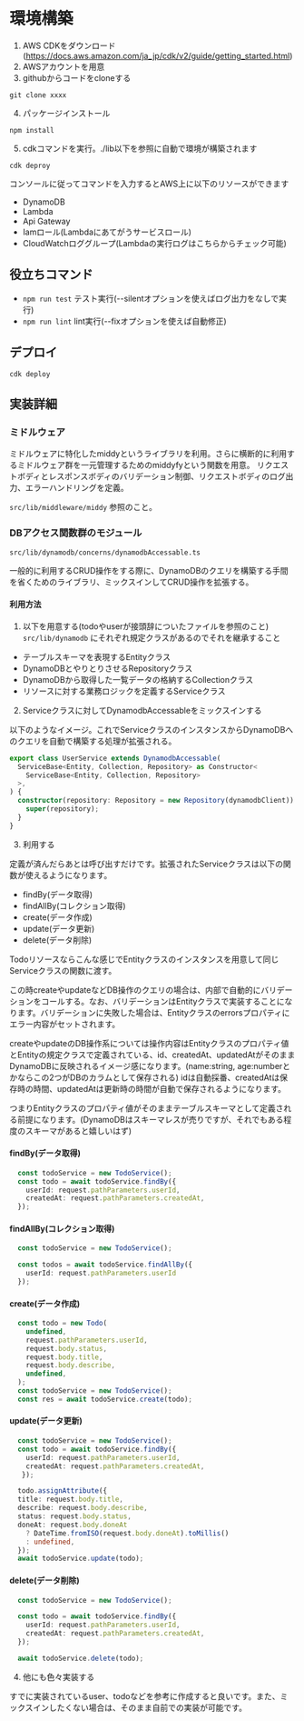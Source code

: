 # 環境構築
1. AWS CDKをダウンロード(https://docs.aws.amazon.com/ja_jp/cdk/v2/guide/getting_started.html)
2. AWSアカウントを用意
3. githubからコードをcloneする

```
git clone xxxx
```
4. パッケージインストール

```
npm install
```

5. cdkコマンドを実行。./lib以下を参照に自動で環境が構築されます
```
cdk deproy
```

コンソールに従ってコマンドを入力するとAWS上に以下のリソースができます
- DynamoDB
- Lambda
- Api Gateway
- Iamロール(Lambdaにあてがうサービスロール)
- CloudWatchロググループ(Lambdaの実行ログはこちらからチェック可能)

## 役立ちコマンド
- `npm run test` テスト実行(--silentオプションを使えばログ出力をなしで実行)
- `npm run lint` lint実行(--fixオプションを使えば自動修正)

## デプロイ

```
cdk deploy
```

## 実装詳細
### ミドルウェア

ミドルウェアに特化したmiddyというライブラリを利用。さらに横断的に利用するミドルウェア群を一元管理するためのmiddyfyという関数を用意。 
リクエストボディとレスポンスボディのバリデーション制御、リクエストボディのログ出力、エラーハンドリングを定義。

`src/lib/middleware/middy` 参照のこと。


### DBアクセス関数群のモジュール 

`src/lib/dynamodb/concerns/dynamodbAccessable.ts`

一般的に利用するCRUD操作をする際に、DynamoDBのクエリを構築する手間を省くためのライブラリ、ミックスインしてCRUD操作を拡張する。

#### 利用方法
1. 以下を用意する(todoやuserが接頭辞についたファイルを参照のこと)
`src/lib/dynamodb` にそれぞれ規定クラスがあるのでそれを継承すること
- テーブルスキーマを表現するEntityクラス
- DynamoDBとやりとりさせるRepositoryクラス 
- DynamoDBから取得した一覧データの格納するCollectionクラス
- リソースに対する業務ロジックを定義するServiceクラス

2. Serviceクラスに対してDynamodbAccessableをミックスインする

以下のようなイメージ。これでServiceクラスのインスタンスからDynamoDBへのクエリを自動で構築する処理が拡張される。

```Typescript
export class UserService extends DynamodbAccessable(
  ServiceBase<Entity, Collection, Repository> as Constructor<
    ServiceBase<Entity, Collection, Repository>
  >,
) {
  constructor(repository: Repository = new Repository(dynamodbClient)) {
    super(repository);
  }
}
```

3. 利用する

定義が済んだらあとは呼び出すだけです。拡張されたServiceクラスは以下の関数が使えるようになります。

- findBy(データ取得)
- findAllBy(コレクション取得)
- create(データ作成)
- update(データ更新)
- delete(データ削除)

Todoリソースならこんな感じでEntityクラスのインスタンスを用意して同じServiceクラスの関数に渡す。

この時createやupdateなどDB操作のクエリの場合は、内部で自動的にバリデーションをコールする。なお、バリデーションはEntityクラスで実装することになります。バリデーションに失敗した場合は、Entityクラスのerrorsプロパティにエラー内容がセットされます。

createやupdateのDB操作系については操作内容はEntityクラスのプロパティ値とEntityの規定クラスで定義されている、id、createdAt、updatedAtがそのままDynamoDBに反映されるイメージ感になります。(name:string, age:numberとかならこの2つがDBのカラムとして保存される)
idは自動採番、createdAtは保存時の時間、updatedAtは更新時の時間が自動で保存されるようになります。

つまりEntityクラスのプロパティ値がそのままテーブルスキーマとして定義される前提になります。(DynamoDBはスキーマレスが売りですが、それでもある程度のスキーマがあると嬉しいはず)

#### findBy(データ取得)
```typescript
  const todoService = new TodoService();
  const todo = await todoService.findBy({ 
    userId: request.pathParameters.userId,
    createdAt: request.pathParameters.createdAt,
  });
```

#### findAllBy(コレクション取得)
```typescript
  const todoService = new TodoService();

  const todos = await todoService.findAllBy({
    userId: request.pathParameters.userId
  });
```

#### create(データ作成)
```typescript
  const todo = new Todo(
    undefined,
    request.pathParameters.userId,
    request.body.status,
    request.body.title,
    request.body.describe,
    undefined,
  );
  const todoService = new TodoService();
  const res = await todoService.create(todo);
```

#### update(データ更新)
```typescript
  const todoService = new TodoService();
  const todo = await todoService.findBy({ 
    userId: request.pathParameters.userId,
    createdAt: request.pathParameters.createdAt,
   });

  todo.assignAttribute({
  title: request.body.title,
  describe: request.body.describe,
  status: request.body.status,
  doneAt: request.body.doneAt
    ? DateTime.fromISO(request.body.doneAt).toMillis()
    : undefined,
  });
  await todoService.update(todo);
```

#### delete(データ削除)
```typescript
  const todoService = new TodoService();

  const todo = await todoService.findBy({ 
    userId: request.pathParameters.userId,
    createdAt: request.pathParameters.createdAt,
  });

  await todoService.delete(todo);
```


4. 他にも色々実装する

すでに実装されているuser、todoなどを参考に作成すると良いです。また、ミックスインしたくない場合は、そのまま自前での実装が可能です。
